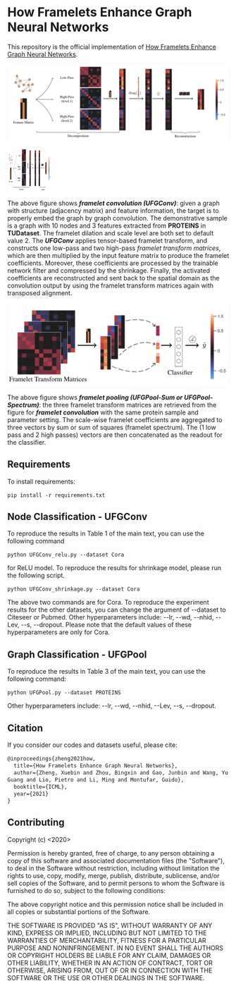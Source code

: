 
# How Framelets Enhance Graph Neural Networks

This repository is the official implementation of [How Framelets Enhance Graph Neural Networks](https://arxiv.org/abs/2102.06986).

![UFGConv](fig_ufgconv.png)

<img src="fig_ufgconv.png" width="100" height="100">

The above figure shows ***framelet convolution (UFGConv)***: given a graph with structure (adjacency matrix) and feature information, the target is to properly embed the graph by graph convolution. The demonstrative sample is a graph with 10 nodes and 3 features extracted from **PROTEINS** in **TUDataset**. The framelet dilation and scale level are both set to default value 2. The ***UFGConv*** applies tensor-based framelet transform, and constructs one low-pass and two high-pass *framelet transform matrices*, which are then multiplied by the input feature matrix to produce the framelet coefficients. Moreover, these coefficients are processed by the trainable network filter and compressed by the shrinkage. Finally, the activated coefficients are reconstructed and sent back to the spatial domain as the convolution output by using the framelet transform matrices again with transposed alignment.

![UFGConv](fig_ufgpool.png)

The above figure shows ***framelet pooling (UFGPool-Sum or UFGPool-Spectrum)***: the three framelet transform matrices are retrieved from the figure for ***framelet convolution*** with the same protein sample and parameter setting. The scale-wise framelet coefficients are aggregated to three vectors by sum or sum of squares (framelet spectrum). The (1 low pass and 2 high passes) vectors are then concatenated as the readout for the classifier.


## Requirements

To install requirements:

```
pip install -r requirements.txt
```

## Node Classification - UFGConv
To reproduce the results in Table 1 of the main text, you can use the following command

```
python UFGConv_relu.py --dataset Cora
```
for ReLU model. To reproduce the results for shrinkage model, please run the following script.

```
python UFGConv_shrinkage.py --dataset Cora
```
The above two commands are for Cora. To reproduce the experiment results for the other datasets, you can change the argument of --dataset to Citeseer or Pubmed. Other hyperparameters include: --lr, --wd, --nhid, --Lev, --s, --dropout. Please note that the default values of these hyperparameters are only for Cora. 

## Graph Classification - UFGPool
To reproduce the results in Table 3 of the main text, you can use the following command:

```
python UFGPool.py --dataset PROTEINS
```
Other hyperparameters include: --lr, --wd, --nhid, --Lev, --s, --dropout.

## Citation 
If you consider our codes and datasets useful, please cite:
```
@inproceedings{zheng2021how,
  title={How Framelets Enhance Graph Neural Networks},
  author={Zheng, Xuebin and Zhou, Bingxin and Gao, Junbin and Wang, Yu Guang and Lio, Pietro and Li, Ming and Montufar, Guido},
  booktitle={ICML},
  year={2021}
}
```

## Contributing
Copyright (c) <2020>

Permission is hereby granted, free of charge, to any person obtaining a copy of this software and associated documentation files (the "Software"), to deal in the Software without restriction, including without limitation the rights to use, copy, modify, merge, publish, distribute, sublicense, and/or sell copies of the Software, and to permit persons to whom the Software is furnished to do so, subject to the following conditions:

The above copyright notice and this permission notice shall be included in all copies or substantial portions of the Software.

THE SOFTWARE IS PROVIDED "AS IS", WITHOUT WARRANTY OF ANY KIND, EXPRESS OR IMPLIED, INCLUDING BUT NOT LIMITED TO THE WARRANTIES OF MERCHANTABILITY, FITNESS FOR A PARTICULAR PURPOSE AND NONINFRINGEMENT. IN NO EVENT SHALL THE AUTHORS OR COPYRIGHT HOLDERS BE LIABLE FOR ANY CLAIM, DAMAGES OR OTHER LIABILITY, WHETHER IN AN ACTION OF CONTRACT, TORT OR OTHERWISE, ARISING FROM, OUT OF OR IN CONNECTION WITH THE SOFTWARE OR THE USE OR OTHER DEALINGS IN THE SOFTWARE.
